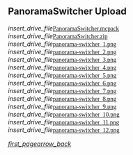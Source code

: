 ## PanoramaSwitcher Upload
<div class="filedownload"><i class="material-icons">insert_drive_file</i><a href="./PanoramaSwitcher.mcpack" style="font-family: Mojangles">PanoramaSwitcher.mcpack</a></div>
<div class="filedownload"><i class="material-icons">insert_drive_file</i><a href="./PanoramaSwitcher.zip" style="font-family: Mojangles">PanoramaSwitcher.zip</a></div>
<div class="filedownload"><i class="material-icons">insert_drive_file</i><a href="./panorama-switcher_1.png" style="font-family: Mojangles">panorama-switcher_1.png</a></div>
<div class="filedownload"><i class="material-icons">insert_drive_file</i><a href="./panorama-switcher_2.png" style="font-family: Mojangles">panorama-switcher_2.png</a></div>
<div class="filedownload"><i class="material-icons">insert_drive_file</i><a href="./panorama-switcher_3.png" style="font-family: Mojangles">panorama-switcher_3.png</a></div>
<div class="filedownload"><i class="material-icons">insert_drive_file</i><a href="./panorama-switcher_4.png" style="font-family: Mojangles">panorama-switcher_4.png</a></div>
<div class="filedownload"><i class="material-icons">insert_drive_file</i><a href="./panorama-switcher_5.png" style="font-family: Mojangles">panorama-switcher_5.png</a></div>
<div class="filedownload"><i class="material-icons">insert_drive_file</i><a href="./panorama-switcher_6.png" style="font-family: Mojangles">panorama-switcher_6.png</a></div>
<div class="filedownload"><i class="material-icons">insert_drive_file</i><a href="./panorama-switcher_7.png" style="font-family: Mojangles">panorama-switcher_7.png</a></div>
<div class="filedownload"><i class="material-icons">insert_drive_file</i><a href="./panorama-switcher_8.png" style="font-family: Mojangles">panorama-switcher_8.png</a></div>
<div class="filedownload"><i class="material-icons">insert_drive_file</i><a href="./panorama-switcher_9.png" style="font-family: Mojangles">panorama-switcher_9.png</a></div>
<div class="filedownload"><i class="material-icons">insert_drive_file</i><a href="./panorama-switcher_10.png" style="font-family: Mojangles">panorama-switcher_10.png</a></div>
<div class="filedownload"><i class="material-icons">insert_drive_file</i><a href="./panorama-switcher_11.png" style="font-family: Mojangles">panorama-switcher_11.png</a></div>
<div class="filedownload"><i class="material-icons">insert_drive_file</i><a href="./panorama-switcher_12.png" style="font-family: Mojangles">panorama-switcher_12.png</a></div>

<element><div class="navigation"><a></a><a href="/"><i class="material-icons navigate">first_page</i></a><a href="../"><i class="material-icons navigate">arrow_back</i></a></div></element>
<head><style>blockquote>h5 { line-height:0!important } </style></head>

